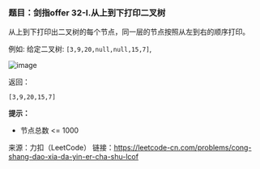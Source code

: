 ### 题目：剑指offer 32-I.从上到下打印二叉树
从上到下打印出二叉树的每个节点，同一层的节点按照从左到右的顺序打印。

例如:
给定二叉树: `[3,9,20,null,null,15,7]`,

![image](https://user-images.githubusercontent.com/41363767/159421045-3fd1eddc-aac1-48d1-bd29-14546ee9b139.png)

返回：
```
[3,9,20,15,7]
```
**提示：**
- 节点总数 <= 1000

来源：力扣（LeetCode）
链接：https://leetcode-cn.com/problems/cong-shang-dao-xia-da-yin-er-cha-shu-lcof
